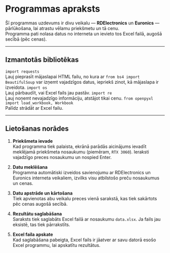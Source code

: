 # Programmas apraksts

Šī programmas uzdevums ir divu veikalu — **RDElectronics** un **Euronics** — pārlūkošana, lai atrastu vēlamu priekšmetu un tā cenu.  
Programma pati nolasa datus no interneta un ievieto tos Excel failā, augošā secībā (pēc cenas).

---

## Izmantotās bibliotēkas

`import requests`  
  Ļauj pieprasīt mājaslapai HTML failu, no kura ar `from bs4 import BeautifulSoup` var izņemt vajadzīgos datus, iepriekš zinot, kā mājaslapa ir izveidota.
`import os`  
  Ļauj pārbaudīt, vai Excel fails jau pastāv.
`import re`  
  Ļauj noņemt nevajadzīgo informāciju, atstājot tikai cenu.
`from openpyxl import load_workbook, Workbook`  
  Palīdz strādāt ar Excel failu.

---

## Lietošanas norādes

1. **Priekšmeta ievade**  
   Kad programma tiek palaista, ekrānā parādās aicinājums ievadīt meklējamā priekšmeta nosaukumu (piemēram, `RTX 3060`). Ieraksti vajadzīgo preces nosaukumu un nospied Enter.

2. **Datu meklēšana**  
   Programma automātiski izveidos savienojumu ar RDElectronics un Euronics interneta veikaliem, izvilks visu atbilstošo preču nosaukumus un cenas.

3. **Datu apstrāde un kārtošana**  
   Tiek apvienotas abu veikalu preces vienā sarakstā, kas tiek sakārtots pēc cenas augošā secībā.

4. **Rezultātu saglabāšana**  
   Saraksts tiek saglabāts Excel failā ar nosaukumu `data.xlsx`. Ja fails jau eksistē, tas tiek pārrakstīts.

5. **Excel faila apskate**  
   Kad saglabāšana pabeigta, Excel fails ir jāatver ar savu datorā esošo Excel programmu, lai apskatītu rezultātus.
